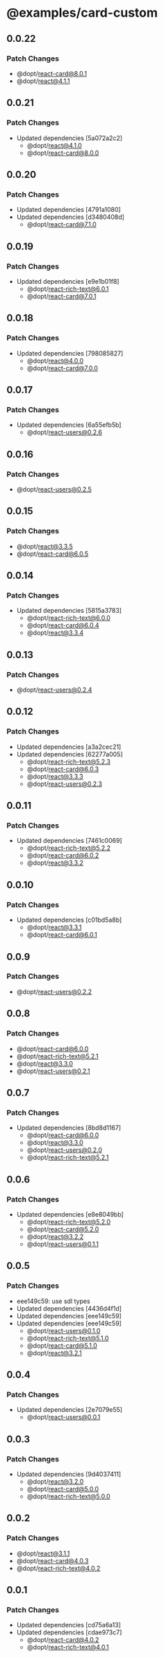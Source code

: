 # @examples/card-custom

## 0.0.22

### Patch Changes

- @dopt/react-card@8.0.1
- @dopt/react@4.1.1

## 0.0.21

### Patch Changes

- Updated dependencies [5a072a2c2]
  - @dopt/react@4.1.0
  - @dopt/react-card@8.0.0

## 0.0.20

### Patch Changes

- Updated dependencies [4791a1080]
- Updated dependencies [d3480408d]
  - @dopt/react-card@7.1.0

## 0.0.19

### Patch Changes

- Updated dependencies [e9e1b01f8]
  - @dopt/react-rich-text@6.0.1
  - @dopt/react-card@7.0.1

## 0.0.18

### Patch Changes

- Updated dependencies [798085827]
  - @dopt/react@4.0.0
  - @dopt/react-card@7.0.0

## 0.0.17

### Patch Changes

- Updated dependencies [6a55efb5b]
  - @dopt/react-users@0.2.6

## 0.0.16

### Patch Changes

- @dopt/react-users@0.2.5

## 0.0.15

### Patch Changes

- @dopt/react@3.3.5
- @dopt/react-card@6.0.5

## 0.0.14

### Patch Changes

- Updated dependencies [5815a3783]
  - @dopt/react-rich-text@6.0.0
  - @dopt/react-card@6.0.4
  - @dopt/react@3.3.4

## 0.0.13

### Patch Changes

- @dopt/react-users@0.2.4

## 0.0.12

### Patch Changes

- Updated dependencies [a3a2cec21]
- Updated dependencies [62277a005]
  - @dopt/react-rich-text@5.2.3
  - @dopt/react-card@6.0.3
  - @dopt/react@3.3.3
  - @dopt/react-users@0.2.3

## 0.0.11

### Patch Changes

- Updated dependencies [7461c0069]
  - @dopt/react-rich-text@5.2.2
  - @dopt/react-card@6.0.2
  - @dopt/react@3.3.2

## 0.0.10

### Patch Changes

- Updated dependencies [c01bd5a8b]
  - @dopt/react@3.3.1
  - @dopt/react-card@6.0.1

## 0.0.9

### Patch Changes

- @dopt/react-users@0.2.2

## 0.0.8

### Patch Changes

- @dopt/react-card@6.0.0
- @dopt/react-rich-text@5.2.1
- @dopt/react@3.3.0
- @dopt/react-users@0.2.1

## 0.0.7

### Patch Changes

- Updated dependencies [8bd8d1167]
  - @dopt/react-card@6.0.0
  - @dopt/react@3.3.0
  - @dopt/react-users@0.2.0
  - @dopt/react-rich-text@5.2.1

## 0.0.6

### Patch Changes

- Updated dependencies [e8e8049bb]
  - @dopt/react-rich-text@5.2.0
  - @dopt/react-card@5.2.0
  - @dopt/react@3.2.2
  - @dopt/react-users@0.1.1

## 0.0.5

### Patch Changes

- eee149c59: use sdl types
- Updated dependencies [4436d4f1d]
- Updated dependencies [eee149c59]
- Updated dependencies [eee149c59]
  - @dopt/react-users@0.1.0
  - @dopt/react-rich-text@5.1.0
  - @dopt/react-card@5.1.0
  - @dopt/react@3.2.1

## 0.0.4

### Patch Changes

- Updated dependencies [2e7079e55]
  - @dopt/react-users@0.0.1

## 0.0.3

### Patch Changes

- Updated dependencies [9d4037411]
  - @dopt/react@3.2.0
  - @dopt/react-card@5.0.0
  - @dopt/react-rich-text@5.0.0

## 0.0.2

### Patch Changes

- @dopt/react@3.1.1
- @dopt/react-card@4.0.3
- @dopt/react-rich-text@4.0.2

## 0.0.1

### Patch Changes

- Updated dependencies [cd75a6a13]
- Updated dependencies [cdae973c7]
  - @dopt/react-card@4.0.2
  - @dopt/react-rich-text@4.0.1
